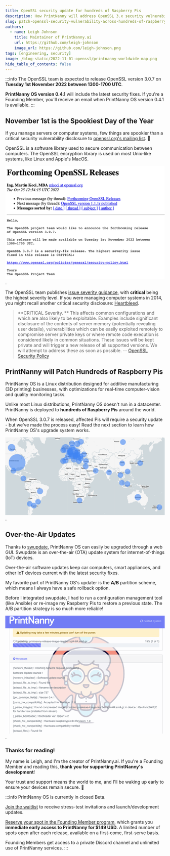 ```yaml
---
title: OpenSSL security update for hundreds of Raspberry Pis
description: How PrintNanny will address OpenSSL 3.x security vulnerability across hundreds of Raspberry Pis
slug: patch-openssl-security-vulnerability-across-hundreds-of-raspberry-pis
authors:
  - name: Leigh Johnson
    title: Maintainer of PrintNanny.ai
    url: https://github.com/leigh-johnson
    image_url: https://github.com/leigh-johnson.png
tags: [engineering, security]
image: /blog-static/2022-11-01-openssl/printnanny-worldwide-map.png
hide_table_of_contents: false
---
```


<head>
  <meta name="keywords" content="openssl, raspberry pi, automatic software updates, internet-of-things security vulnerability, manufacturing, software, automation" />
</head>


:::info
The OpenSSL team is expected to release OpenSSL version 3.0.7 on **Tuesday 1st November 2022 between 1300-1700 UTC**.

**PrintNanny OS version 0.4.1** will include the latest security fixes. If you're a Founding Member, you'll receive an email when PrintNanny OS version 0.4.1 is available.
:::

## November 1st is the Spookiest Day of the Year

If you manage servers or computer systems, few things are spookier than a critical security vulnerability disclosure to [openssl.org's mailing list](https://mta.openssl.org/pipermail/openssl-announce/2022-October/000238.html). 👻 

OpenSSL is a software library used to secure communication between computers. The OpenSSL encryption library is used on most Unix-like systems, like Linux and Apple's MacOS.

![Hello, The OpenSSL project team would like to announce the forthcoming release of OpenSSL version 3.0.7. This release will be made available on Tuesday 1st November 2022 between 1300-1700 UTC. OpenSSL 3.0.7 is a security-fix release. The highest severity issue fixed in this release is CRITICAL.](./2022-11-01-openssl/openssl-3-0-7-memo.png).

The OpenSSL team publishes [issue severity guidance](https://www.openssl.org/policies/general/security-policy.html), with **critical** being the highest severity level. If you were managing computer systems in 2014, you might recall another critical security disclosure: [Heartbleed](https://heartbleed.com/). 

> **CRITICAL Severity. **
>This affects common configurations and which are also likely to be exploitable. Examples include significant disclosure of the contents of server memory (potentially revealing user details), vulnerabilities which can be easily exploited remotely to compromise server private keys or where remote code execution is considered likely in common situations. These issues will be kept private and will trigger a new release of all supported versions. We will attempt to address these as soon as possible.
-- [OpenSSL Security Policy](https://www.openssl.org/policies/general/security-policy.html)

## PrintNanny will Patch Hundreds of Raspberry Pis

PrintNanny OS is a Linux distribution designed for additive manufacturing (3D printing) businesses, with optimizations for real-time computer-vision and quality monitoring tasks.

Unlike most Linux distributions, PrintNanny OS doesn't run in a datacenter. PrintNanny is deployed to **hundreds of Raspberry Pis** around the world.

When OpenSSL 3.0.7 is released, affected Pis will require a security update - but we've made the process easy! Read the next section to learn how PrintNanny OS's upgrade system works.

![World map showing PrintNanny OS usage worldwide](/blog-static/2022-11-01-openssl/printnanny-worldwide-map.png).

## Over-the-Air Updates

Thanks to [swupdate](https://sbabic.github.io/swupdate/swupdate.html), PrintNanny OS can easily be upgraded through a web GUI. Swupdate is an over-the-air (OTA) update system for internet-of-things (IoT) devices. 

Over-the-air software updates keep car computers, smart appliances, and other IoT devices current with the latest security fixes.

My favorite part of PrintNanny OS's updater is the **A/B** partition scheme, which means I always have a safe rollback option. 

Before I integrated swupdate, I had to run a configuration management tool (like Ansible) or re-image my Raspberry Pis to restore a previous state. The A/B partition strategy is so much more reliable!

![PrintNanny Over-the-air updates](./2022-11-01-openssl/update-printnanny-os.gif).


### Thanks for reading!

My name is Leigh, and I'm the creator of PrintNanny.ai. If you're a Founding Member and reading this, **thank you for supporting PrintNanny's development**! 

Your trust and support means the world to me, and I'll be waking up early to ensure your devices remain secure. 🫡 

:::info
PrintNanny OS is currently in closed Beta. 

[Join the waitlist](https://printnanny.ai/) to receive stress-test invitations and launch/development updates.

[Reserve your spot in the Founding Member program](https://printnanny.ai/shop/founding-membership), which grants you **immediate early access to PrintNanny for $149 USD.** A limited number of spots open after each release, available on a first-come, first-serve basis. 

Founding Members get access to a private Discord channel and unlimited use of PrintNanny services.
:::